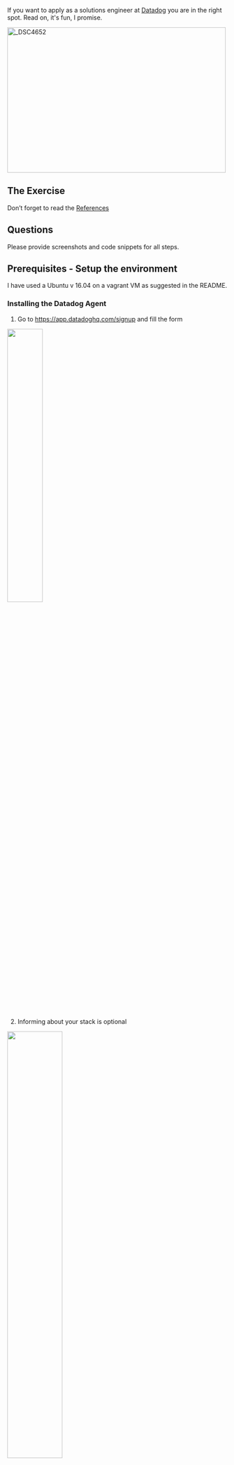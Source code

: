If you want to apply as a solutions engineer at [Datadog](http://datadog.com) you are in the right spot. Read on, it's fun, I promise.

<a href="http://www.flickr.com/photos/alq666/10125225186/" title="The view from our roofdeck">
<img src="http://farm6.staticflickr.com/5497/10125225186_825bfdb929.jpg" width="500" height="332" alt="_DSC4652"></a>

## The Exercise

Don’t forget to read the [References](https://github.com/DataDog/hiring-engineers/blob/solutions-engineer/README.md#references)

## Questions

Please provide screenshots and code snippets for all steps.

## Prerequisites - Setup the environment

I have used a Ubuntu v 16.04 on a vagrant VM as suggested in the README.

### Installing the Datadog Agent

1. Go to https://app.datadoghq.com/signup and fill the form

<img src="/img/SignUp.png" width="40%">

2. Informing about your stack is optional

<img src="/img/Stack.png" width="50%">

3. Inform your OS (Ubuntu) and copy the agent installation command

<img src="/img/Command.png" width="75%">

4. Paste the command in the shell and wait for the agent to inform back. We're ready to go!

<img src="/img/Running.png" width="75%">

## Collecting Metrics:

* Add tags in the Agent config file and show us a screenshot of your host and its tags on the Host Map page in Datadog.

  1. On your server navigate to `/etc/datadog-agent`

          cd /etc/datadog-agent

  2. Edit the `datadog.yaml` file to include the following line: "tags: purpose:hiring, role:solutionsengineer, location:spain"
  
          sudo vi datadog.yaml

<img src="/img/ConfigTags.png" width="45%">   
   
  3. Restart the datadog agent
  
          sudo service datadog-agent restart
      
  4. The host is now showing the defined tags
    
<img src="/img/HostWithTags.png" width="100%">
    
* Install a database on your machine (MongoDB, MySQL, or PostgreSQL) and then install the respective Datadog integration for that database.

  1. I have choosen to install MongoDB. Full step by step guide on [MongoDB Installation Guide](https://docs.mongodb.com/manual/tutorial/install-mongodb-on-ubuntu/)
    
  2. The MongoDB integration is installed by default with the 6.x version of the agent. The only required configuration is to create a mongo.yaml file on `/etc/datadog-agent/conf.d/mongo.d/`

          cd /etc/datadog-agent/conf.d/mongo.d
          sudo vi mongo.yaml
  
    1. I have used the simplest possible version of the MongoDB yaml file.

<img src="/img/MongoYAML.png" width="30%">
    
   3. We need to change the file owner to dd-agent and then restart the agent.
    
     sudo chown dd-agent:dd-agent mongo.yaml
     sudo service datadog-agent restart
    
   4. In the agent status we can verify that the MongoDB integration is working
    
    sudo datadog-agent status
    
<img src="/img/MongoStatus.png" width="40%">
    
  5. In Datadog we navigate to Integration and activate the MongoDB Integration. First, selecting it from the list and then clicking on the **Install Integration** button

<img src="/img/Integrations.png" width="40%">

<img src="/img/MongoIntegration.png" width="80%">

  6. And we see some interesting metrics from the MongoDB Dashboard (available from the host, clicking on the _mongodb_ tag)
  
<img src="/img/MongoDashboard.png" width="100%">
    
* Create a custom Agent check that submits a metric named my_metric with a random value between 0 and 1000.

 1. Following instructions from [Datadog Documentation](https://docs.datadoghq.com/developers/write_agent_check/?tab=agentv6) it's fairly straight forward to create the custom agent check.
    1. Create a file called `ruben.yaml` on the `/etc/datadog-agent/conf.d/` folder with the following code:
    
      instances: [{}]
    
    2. Create a file named `ruben.py` on the `/etc/datadog-agent/checks.d/` folder with the following code
    
            from datadog_checks.checks import AgentCheck
            from random import uniform
            __version__ = "1.0.0"
            class Ruben(AgentCheck):
              def check(self, instance):
                self.gauge('custom.ruben', uniform(0, 1000))
   3. We can verify that the check is correct using the agent's commands: `sudo datadog-agent check ruben`
    
<img src="/img/CustomCheck.png" width="70%">

   4. And see the gauge graph on Datadog
   
<img src="/img/CustomCheckGraph.png" width="50%">

* Change your check's collection interval so that it only submits the metric once every 45 seconds.

  1. As described in [the Collection Interval section](https://docs.datadoghq.com/developers/write_agent_check/?tab=agentv6#collection-interval), changing the collection interval is done by setting it on the `ruben.yaml`file on `/etc/datadog-agent/conf.d/`
    1. The check config file, `ruben.yaml`, needs to be updated in the following way:

<img src="/img/CheckInterval.png" width="40%">

   2. The check is now sending data every 45 seconds.
   
<img src="/img/CheckIntervalGraph.png" width="70%">
  
* **Bonus Question** Can you change the collection interval without modifying the Python check file you created?

It seems that this question is outdated, as the obvious answer following the documentation) doesn't require to modify the custom check's python file.
Just for the sake of the exercise, I can try to answer the reverse question. How to report every 45 seconds without chaging the config file?.
    
 1. Considering the default reporting inteval is 15 seconds, and the agent will report only if the previous execution of the custom check has finished, a simple answer will be to include a `time.sleep(35)`step just after the `self.gauge('custom.ruben', uniform(0, 1000))`step.
 2. This will inhibit the agent to report in the second and third slots (15 and 30 seconds), but will freed the check code long enough the third slot arrives (45 seconds).

## Visualizing Data:

Utilize the Datadog API to create a Timeboard that contains:

* Your custom metric scoped over your host.
* Any metric from the Integration on your Database with the anomaly function applied.
* Your custom metric with the rollup function applied to sum up all the points for the past hour into one bucket

Please be sure, when submitting your hiring challenge, to include the script that you've used to create this Timeboard.

As described in the [Datadog Documentation](https://docs.datadoghq.com/api/?lang=bash#create-a-timeboard) the first thing required to use the API is to have both and API and an APP Keys.
 1. Keys are created and managed from the Datadog UI. Navigate to Integrations/API:
<img src="/img/APIKeysAccess.png" width="30%">
 2. The API key is already present, but the APP key is not. Create it from the UI by writing a name and clicking the Create Application Key button:
<img src="/img/APIKeyCreation.png" width="100%">
 3. The CURL command to create the required timeboard is the following:
  
	    curl  -X POST -H "Content-type: application/json" \
	    -d '{
		      "graphs" : [{
		  "title": "My Custom Check",
		  "definition": {
		    "viz": "timeseries",
		    "requests": [{"q": "avg:custom.ruben{host:ubuntu-xenial}"}] 
		    }  	
		  },
		  {
		  "title": "WT Dirty Bytes (Anomalies)",
		  "definition": {
		    "viz": "timeseries",
		    "requests": [{"q":"anomalies(avg:mongodb.wiredtiger.cache.tracked_dirty_bytes_in_cache{server:mongodb://localhost:27017/admin}, \u0027basic\u0027, 2)"}] 
		    }
		  },
		  {
		  "title": "My Custom Check (1h Buckets)",
		  "definition": {
		    "viz": "timeseries",
		    "type":"bars",
		    "requests": [{"q": "avg:custom.ruben{host:ubuntu-xenial}.rollup(sum,3600)"}] 
		    }
		  }],
	      "title" : "My Custom Timeboard",
	      "description" : "Basic timeboard over my custom check and some MongoDB variables",
	      "read_only": "True"
	    }' \
	    "https://api.datadoghq.com/api/v1/dash?api_key=edb197c52****************47&application_key=f11497***************f6df5c"`

  4. There are a few parts of the call that are not evident:
   
   1. `"graphs" : [{` This is an array. Include as many sub documents as required, in our case, 3.
   2. `"requests": [{"q": "avg:custom.ruben{host:ubuntu-xenial}"}]` Between curly braces the tags that will be used for filtering
   3. `\u0027basic\u0027` The parameter of the anomalies function needs to be between single quotes. Theey need to be escaped using their unicode representation.
   4. `"type":"bars"` Bars are a better representaion for this type of graph.

Once this is created, access the Dashboard from your Dashboard List in the UI:

<img src="/img/Timeboard.png" width="100%">

* Set the Timeboard's timeframe to the past 5 minutes
  1. Click and drag on the graph to set the timeframe
  
<img src="/img/Timeboard5m.png" width="100%">

* Take a snapshot of this graph and use the @ notation to send it to yourself.
  1. Using the samll _camera_ icon on any graph the annotations windows appears.
  2. Putting the _@_ simbol will show a list of recipients on the organisation. In this example, only one:
  
<img src="/img/Annotation.png" width="30%">

 3. After a few seconds an email with the notification is received (if checked on My Settings/Preferences )

<img src="/img/AnnotationMail.png" width="90%">
 
* **Bonus Question**: What is the Anomaly graph displaying?

The anomaly graph is showing the temporal serie together with a gray band, highlighting the points of the serie out of the band. As described, the _deviation_ parameter controls the width of the band.
There are three different algorithms to determine the range of acceptable values. The simplest one (basic) only takes in account the distribution of the data present in the graph, while the most advanced ones (agile and robust) consider historical data and factors in temporal patterns of the data.

## Monitoring Data

Since you’ve already caught your test metric going above 800 once, you don’t want to have to continually watch this dashboard to be alerted when it goes above 800 again. So let’s make life easier by creating a monitor.

Create a new Metric Monitor that watches the average of your custom metric (my_metric) and will alert if it’s above the following values over the past 5 minutes:

* Warning threshold of 500
* Alerting threshold of 800
* And also ensure that it will notify you if there is No Data for this query over the past 10m.

Please configure the monitor’s message so that it will:

* Send you an email whenever the monitor triggers.
* Create different messages based on whether the monitor is in an Alert, Warning, or No Data state.
* Include the metric value that caused the monitor to trigger and host ip when the Monitor triggers an Alert state.
* When this monitor sends you an email notification, take a screenshot of the email that it sends you.

* **Bonus Question**: Since this monitor is going to alert pretty often, you don’t want to be alerted when you are out of the office. Set up two scheduled downtimes for this monitor:

  * One that silences it from 7pm to 9am daily on M-F,
  * And one that silences it all day on Sat-Sun.
  * Make sure that your email is notified when you schedule the downtime and take a screenshot of that notification.

## Collecting APM Data:

Given the following Flask app (or any Python/Ruby/Go app of your choice) instrument this using Datadog’s APM solution:

```python
from flask import Flask
import logging
import sys

# Have flask use stdout as the logger
main_logger = logging.getLogger()
main_logger.setLevel(logging.DEBUG)
c = logging.StreamHandler(sys.stdout)
formatter = logging.Formatter('%(asctime)s - %(name)s - %(levelname)s - %(message)s')
c.setFormatter(formatter)
main_logger.addHandler(c)

app = Flask(__name__)

@app.route('/')
def api_entry():
    return 'Entrypoint to the Application'

@app.route('/api/apm')
def apm_endpoint():
    return 'Getting APM Started'

@app.route('/api/trace')
def trace_endpoint():
    return 'Posting Traces'

if __name__ == '__main__':
    app.run(host='0.0.0.0', port='5050')
```

* **Note**: Using both ddtrace-run and manually inserting the Middleware has been known to cause issues. Please only use one or the other.

* **Bonus Question**: What is the difference between a Service and a Resource?

Provide a link and a screenshot of a Dashboard with both APM and Infrastructure Metrics.

Please include your fully instrumented app in your submission, as well.

## Final Question:

Datadog has been used in a lot of creative ways in the past. We’ve written some blog posts about using Datadog to monitor the NYC Subway System, Pokemon Go, and even office restroom availability!

Is there anything creative you would use Datadog for?

## Instructions

If you have a question, create an issue in this repository.

To submit your answers:

* Fork this repo.
* Answer the questions in answers.md
* Commit as much code as you need to support your answers.
* Submit a pull request.
* Don't forget to include links to your dashboard(s), even better links and screenshots. We recommend that you include your screenshots inline with your answers.

## References

### How to get started with Datadog

* [Datadog overview](https://docs.datadoghq.com/)
* [Guide to graphing in Datadog](https://docs.datadoghq.com/graphing/)
* [Guide to monitoring in Datadog](https://docs.datadoghq.com/monitors/)

### The Datadog Agent and Metrics

* [Guide to the Agent](https://docs.datadoghq.com/agent/)
* [Datadog Docker-image repo](https://hub.docker.com/r/datadog/docker-dd-agent/)
* [Writing an Agent check](https://docs.datadoghq.com/developers/agent_checks/)
* [Datadog API](https://docs.datadoghq.com/api/)

### APM

* [Datadog Tracing Docs](https://docs.datadoghq.com/tracing)
* [Flask Introduction](http://flask.pocoo.org/docs/0.12/quickstart/)

### Vagrant

* [Setting Up Vagrant](https://www.vagrantup.com/intro/getting-started/)

### Other questions:

* [Datadog Help Center](https://help.datadoghq.com/hc/en-us)
